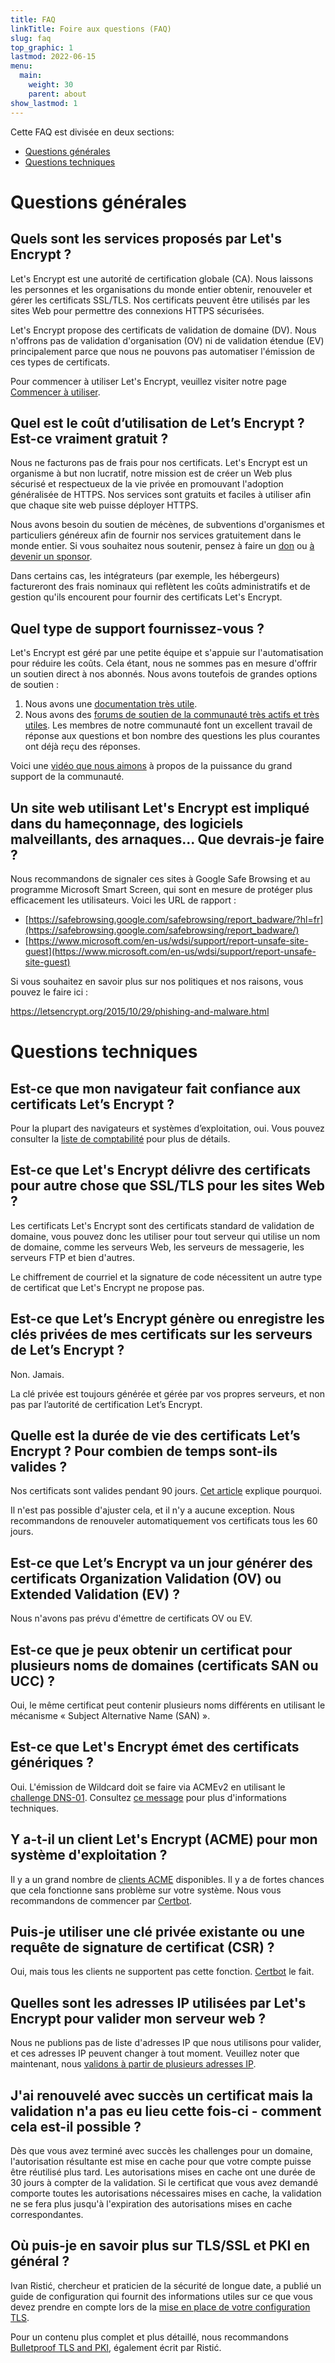 ```yaml
---
title: FAQ
linkTitle: Foire aux questions (FAQ)
slug: faq
top_graphic: 1
lastmod: 2022-06-15
menu:
  main:
    weight: 30
    parent: about
show_lastmod: 1
---
```


Cette FAQ est divisée en deux sections:

- [Questions générales](#general)
- [Questions techniques](#technical)

# <a id="general">Questions générales</a>

## Quels sont les services proposés par Let's Encrypt ?

Let's Encrypt est une autorité de certification globale (CA). Nous laissons les personnes et les organisations du monde entier obtenir, renouveler et gérer les certificats SSL/TLS. Nos certificats peuvent être utilisés par les sites Web pour permettre des connexions HTTPS sécurisées.

Let's Encrypt propose des certificats de validation de domaine (DV). Nous n'offrons pas de validation d'organisation (OV) ni de validation étendue (EV) principalement parce que nous ne pouvons pas automatiser l'émission de ces types de certificats.

Pour commencer à utiliser Let's Encrypt, veuillez visiter notre page [Commencer à utiliser](/getting-started).

## Quel est le coût d’utilisation de Let’s Encrypt ? Est-ce vraiment gratuit ?

Nous ne facturons pas de frais pour nos certificats. Let's Encrypt est un organisme à but non lucratif, notre mission est de créer un Web plus sécurisé et respectueux de la vie privée en promouvant l'adoption généralisée de HTTPS. Nos services sont gratuits et faciles à utiliser afin que chaque site web puisse déployer HTTPS.

Nous avons besoin du soutien de mécènes, de subventions d'organismes et particuliers généreux afin de fournir nos services gratuitement dans le monde entier. Si vous souhaitez nous soutenir, pensez à faire un [don](/donate) ou [à devenir un sponsor](https://www.abetterinternet.org/sponsor).

Dans certains cas, les intégrateurs (par exemple, les hébergeurs) factureront des frais nominaux qui reflètent les coûts administratifs et de gestion qu'ils encourent pour fournir des certificats Let's Encrypt.

## Quel type de support fournissez-vous ?

Let's Encrypt est géré par une petite équipe et s'appuie sur l'automatisation pour réduire les coûts. Cela étant, nous ne sommes pas en mesure d'offrir un soutien direct à nos abonnés. Nous avons toutefois de grandes options de soutien :

1. Nous avons une [documentation très utile](/docs).
2. Nous avons des [forums de soutien de la communauté très actifs et très utiles](https://community.letsencrypt.org/). Les membres de notre communauté font un excellent travail de réponse aux questions et bon nombre des questions les plus courantes ont déjà reçu des réponses.

Voici une [vidéo que nous aimons](https://www.youtube.com/watch?v=Xe1TZaElTAs) à propos de la puissance du grand support de la communauté.

## Un site web utilisant Let's Encrypt est impliqué dans du hameçonnage, des logiciels malveillants, des arnaques...  Que devrais-je faire ?

Nous recommandons de signaler ces sites à Google Safe Browsing et au programme Microsoft Smart Screen, qui sont en mesure de protéger plus efficacement les utilisateurs. Voici les URL de rapport :

- [https://safebrowsing.google.com/safebrowsing/report_badware/?hl=fr](https://safebrowsing.google.com/safebrowsing/report_badware/)
- [https://www.microsoft.com/en-us/wdsi/support/report-unsafe-site-guest](https://www.microsoft.com/en-us/wdsi/support/report-unsafe-site-guest)

Si vous souhaitez en savoir plus sur nos politiques et nos raisons, vous pouvez le faire ici :

https://letsencrypt.org/2015/10/29/phishing-and-malware.html

# <a id="technical">Questions techniques</a>

## Est-ce que mon navigateur fait confiance aux certificats Let’s Encrypt ?

Pour la plupart des navigateurs et systèmes d’exploitation, oui. Vous pouvez consulter la [liste de comptabilité](/docs/cert-compat) pour plus de détails.

## Est-ce que Let's Encrypt délivre des certificats pour autre chose que SSL/TLS pour les sites Web ?

Les certificats Let's Encrypt sont des certificats standard de validation de domaine, vous pouvez donc les utiliser pour tout serveur qui utilise un nom de domaine, comme les serveurs Web, les serveurs de messagerie, les serveurs FTP et bien d'autres.

Le chiffrement de courriel et la signature de code nécessitent un autre type de certificat que Let's Encrypt ne propose pas.

## Est-ce que Let’s Encrypt génère ou enregistre les clés privées de mes certificats sur les serveurs de Let’s Encrypt ?

Non. Jamais.

La clé privée est toujours générée et gérée par vos propres serveurs, et non pas par l’autorité de certification Let’s Encrypt.

## Quelle est la durée de vie des certificats Let’s Encrypt ? Pour combien de temps sont-ils valides ?

Nos certificats sont valides pendant 90 jours. [Cet article](/2015/11/09/why-90-days.html) explique pourquoi.

Il n'est pas possible d'ajuster cela, et il n'y a aucune exception. Nous recommandons de renouveler automatiquement vos certificats tous les 60 jours.

## Est-ce que Let’s Encrypt va un jour générer des certificats Organization Validation (OV) ou Extended Validation (EV) ?

Nous n'avons pas prévu d'émettre de certificats OV ou EV.

## Est-ce que je peux obtenir un certificat pour plusieurs noms de domaines (certificats SAN ou UCC) ?

Oui, le même certificat peut contenir plusieurs noms différents en utilisant le mécanisme « Subject Alternative Name (SAN) ».

## Est-ce que Let's Encrypt émet des certificats génériques ?

Oui. L'émission de Wildcard doit se faire via ACMEv2 en utilisant le [challenge DNS-01](/docs/challenge-types/#dns-01-challenge). Consultez [ce message](https://community.letsencrypt.org/t/acme-v2-production-environment-wildcards/55578) pour plus d'informations techniques.

## Y a-t-il un client Let's Encrypt (ACME) pour mon système d'exploitation ?

Il y a un grand nombre de [clients ACME](/docs/client-options) disponibles. Il y a de fortes chances que cela fonctionne sans problème sur votre système. Nous vous recommandons de commencer par [Certbot](https://certbot.eff.org/).

## Puis-je utiliser une clé privée existante ou une requête de signature de certificat (CSR) ?

Oui, mais tous les clients ne supportent pas cette fonction. [Certbot](https://certbot.eff.org/) le fait.

## Quelles sont les adresses IP utilisées par Let's Encrypt pour valider mon serveur web ?

Nous ne publions pas de liste d'adresses IP que nous utilisons pour valider, et ces adresses IP peuvent changer à tout moment. Veuillez noter que maintenant, nous [validons à partir de plusieurs adresses IP](https://letsencrypt.org/2020/02/19/multi-perspective-validation.html).

## J'ai renouvelé avec succès un certificat mais la validation n'a pas eu lieu cette fois-ci - comment cela est-il possible ?

Dès que vous avez terminé avec succès les challenges pour un domaine, l'autorisation résultante est mise en cache pour que votre compte puisse être réutilisé plus tard. Les autorisations mises en cache ont une durée de 30 jours à compter de la validation. Si le certificat que vous avez demandé comporte toutes les autorisations nécessaires mises en cache, la validation ne se fera plus jusqu'à l'expiration des autorisations mises en cache correspondantes.

## Où puis-je en savoir plus sur TLS/SSL et PKI en général ?

Ivan Ristić, chercheur et praticien de la sécurité de longue date, a publié un guide de configuration qui fournit des informations utiles sur ce que vous devez prendre en compte lors de la <a href="https://www.feistyduck.com/library/bulletproof-tls-guide/online/" target="_blank" rel="noopener noreferer">mise en place de votre configuration TLS</a>.

Pour un contenu plus complet et plus détaillé, nous recommandons <a href="https://www.feistyduck.com/books/bulletproof-tls-and-pki/" target="_blank" rel="noopener noreferer">Bulletproof TLS and PKI</a>, également écrit par Ristić.
